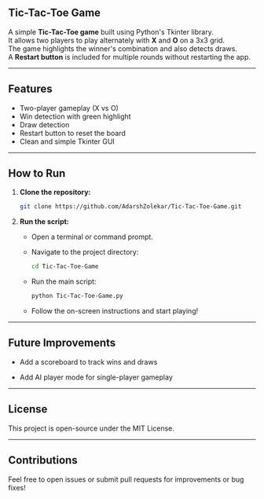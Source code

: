 ## Tic-Tac-Toe Game

A simple **Tic-Tac-Toe game** built using Python's Tkinter library.  
It allows two players to play alternately with **X** and **O** on a 3x3 grid.  
The game highlights the winner's combination and also detects draws.  
A **Restart button** is included for multiple rounds without restarting the app.

---

## Features
- Two-player gameplay (X vs O)
- Win detection with green highlight
- Draw detection
- Restart button to reset the board
- Clean and simple Tkinter GUI

---

## How to Run

1. **Clone the repository:**

   ```bash
   git clone https://github.com/AdarshZolekar/Tic-Tac-Toe-Game.git
   ```

2. **Run the script:**

   - Open a terminal or command prompt. 
   - Navigate to the project directory:

     ```bash
     cd Tic-Tac-Toe-Game
     ```

   - Run the main script:

     ```bash
     python Tic-Tac-Toe-Game.py
     ```

   - Follow the on-screen instructions and start playing!

---

## Future Improvements

- Add a scoreboard to track wins and draws

- Add AI player mode for single-player gameplay

---

## License

This project is open-source under the MIT License.

---

## Contributions

Feel free to open issues or submit pull requests for improvements or bug fixes!

